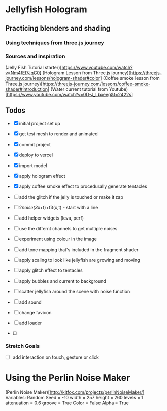 # Jellyfish Hologram

## Practicing blenders and shading

### Using techniques from three.js journey

### Sources and inspiration

(Jelly Fish Tutorial starter)[https://www.youtube.com/watch?v=Nm4fEI7JqC0]
(Hologram Lesson from Three.js journey)[https://threejs-journey.com/lessons/hologram-shader#color]
(Coffee smoke lesson from Three.js journey)[https://threejs-journey.com/lessons/coffee-smoke-shader#introduction]
(Water current tutorial from Youtube)[https://www.youtube.com/watch?v=0D-J_Lbxeeg&t=2422s]

## Todos

- [x] initial project set up
- [x] get test mesh to render and animated
- [x] commit project
- [x] deploy to vercel
- [x] import model
- [x] apply hologram effect
- [x] apply coffee smoke effect to procedurally generate tentacles
- [ ] add the glitch if the jelly is touched or make it zap
- [ ] 2*noise(3*x+t)+f3(x,t) - start with a line
- [ ] add helper widgets (leva, perf)

- [ ] use the differnt channels to get multiple noises
- [ ] experiment using colour in the image
- [ ] add tone mapping that's included in the fragment shader
- [ ] apply scaling to look like jellyfish are growing and moving
- [ ] apply glitch effect to tentacles
- [ ] apply bubbles and current to background
- [ ] scatter jellyfish around the scene with noise function
- [ ] add sound
- [ ] change favicon
- [ ] add loader
- [ ]

### Stretch Goals

- [ ] add interaction on touch, gesture or click

# Using the Perlin Noise Maker

(Perlin Noise Maker)[http://kitfox.com/projects/perlinNoiseMaker/]
Variables:
Random Seed = -10
width = 257
height = 260
levels = 1
attenuation = 0.6
groove = True
Color = False
Alpha = True
